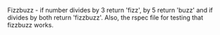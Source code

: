 Fizzbuzz - if number divides by 3 return 'fizz', by 5 return 'buzz' and if divides by both return 'fizzbuzz'. Also, the rspec file for testing that fizzbuzz works.
